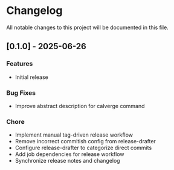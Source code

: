 # Changelog

All notable changes to this project will be documented in this file.

## [0.1.0] - 2025-06-26

### Features

- Initial release

### Bug Fixes

- Improve abstract description for calverge command

### Chore

- Implement manual tag-driven release workflow
- Remove incorrect commitish config from release-drafter
- Configure release-drafter to categorize direct commits
- Add job dependencies for release workflow
- Synchronize release notes and changelog
